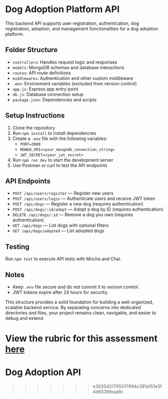 # Dog Adoption Platform API

This backend API supports user registration, authentication, dog registration, adoption, and management functionalities for a dog adoption platform.

## Folder Structure

- `controllers`: Handles request logic and responses  
- `models`: MongoDB schemas and database interactions  
- `routes`: API route definitions  
- `middlewares`: Authentication and other custom middleware  
- `.env`: Environment variables (excluded from version control)  
- `app.js`: Express app entry point  
- `db.js`: Database connection setup  
- `package.json`: Dependencies and scripts  

## Setup Instructions

1. Clone the repository  
2. Run `npm install` to install dependencies  
3. Create a `.env` file with the following variables:  
   - `PORT=3000`  
   - `MONGO_URI=<your_mongodb_connection_string>`  
   - `JWT_SECRET=<your_jwt_secret>`  
4. Run `npm run dev` to start the development server  
5. Use Postman or curl to test the API endpoints

## API Endpoints

- `POST /api/users/register` — Register new users  
- `POST /api/users/login` — Authenticate users and receive JWT token  
- `POST /api/dogs` — Register a new dog (requires authentication)  
- `POST /api/dogs/:id/adopt` — Adopt a dog by ID (requires authentication)  
- `DELETE /api/dogs/:id` — Remove a dog you own (requires authentication)  
- `GET /api/dogs` — List dogs with optional filters  
- `GET /api/dogs/adopted` — List adopted dogs

## Testing

Run `npm test` to execute API tests with Mocha and Chai.

## Notes

- Keep `.env` file secure and do not commit it to version control.  
- JWT tokens expire after 24 hours for security.


This structure provides a solid foundation for building a well-organized, scalable backend service. By separating concerns into dedicated directories and files, your project remains clean, navigable, and easier to debug and extend.

View the rubric for this assessment [here](https://storage.googleapis.com/hatchways.appspot.com/employers/springboard/student_rubrics/Dog%20Adoption%20Platform%20Rubric.pdf)
=======
# Dog Adoption API 

>>>>>>> e3635431795017994c381e151e5f4d6536feaa9c
